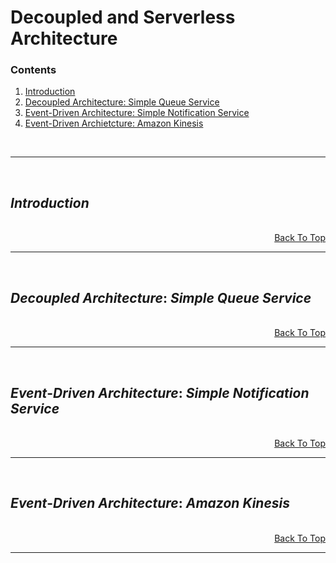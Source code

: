 # Decoupled and Serverless Architecture <a id="top"></a>

### Contents
1. [Introduction](#one)
2. [Decoupled Architecture: Simple Queue Service](#two)
3. [Event-Driven Architecture: Simple Notification Service](#three)
4. [Event-Driven Archietcture: Amazon Kinesis](#four)


<br/>

---

<br/>

## $Introduction$ <a id="one"></a>


<br/>

<div style="text-align:right;">
<a href="#top">Back To Top</a>
</div>

---

<br/>

## $Decoupled$ $Architecture:$ $Simple$ $Queue$ $Service$ <a id="two"></a>

<br/>

<div style="text-align:right;">
<a href="#top">Back To Top</a>
</div>

---

<br/>

## $Event$-$Driven$ $Architecture:$ $Simple$ $Notification$ $Service$ <a id="three"></a>


<br/>

<div style="text-align:right;">
<a href="#top">Back To Top</a>
</div>

---

<br/>

## $Event$-$Driven$ $Architecture:$ $Amazon$ $Kinesis$ <a id="four"></a>


<br/>

<div style="text-align:right;">
<a href="#top">Back To Top</a>
</div>

---

<br/>
